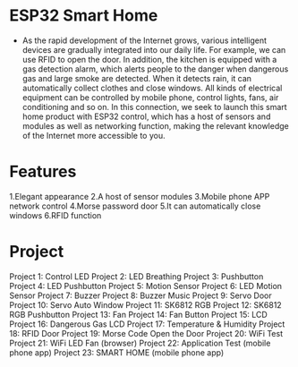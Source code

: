 # ESP32 Smart Home
- As the rapid development of the Internet grows, various intelligent devices are gradually integrated into our daily life.
For example, we can use RFID to open the door. In addition, the kitchen is equipped with a gas detection alarm, 
which alerts people to the danger when dangerous gas and large smoke are detected. 
When it detects rain, it can automatically collect clothes and close windows. 
All kinds of electrical equipment can be controlled by mobile phone, control lights, fans, air conditioning and so on.
In this connection, we seek to launch this smart home product with ESP32 control, which has a host of sensors and modules as well as networking function, 
making the relevant knowledge of the Internet more accessible to you.

# **Features**

1.Elegant appearance
2.A host of sensor modules
3.Mobile phone APP network control
4.Morse password door
5.It can automatically close windows
6.RFID function

# **Project**

Project 1: Control LED
Project 2: LED Breathing
Project 3: Pushbutton
Project 4: LED Pushbutton
Project 5: Motion Sensor
Project 6: LED Motion Sensor
Project 7: Buzzer
Project 8: Buzzer Music
Project 9: Servo Door
Project 10: Servo Auto Window
Project 11: SK6812 RGB
Project 12: SK6812 RGB Pushbutton
Project 13: Fan
Project 14: Fan Button
Project 15: LCD
Project 16: Dangerous Gas LCD
Project 17: Temperature & Humidity
Project 18: RFID Door
Project 19: Morse Code Open the Door
Project 20: WiFi Test
Project 21: WiFi LED Fan (browser)
Project 22: Application Test (mobile phone app)
Project 23: SMART HOME (mobile phone app)


